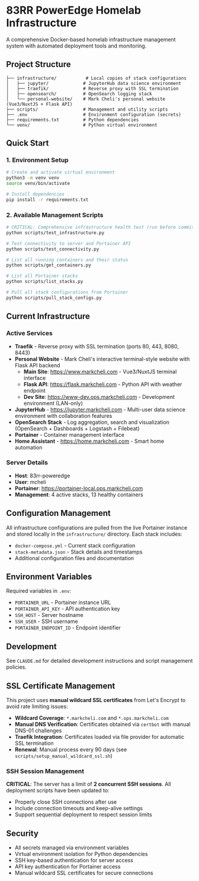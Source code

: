 # 83RR PowerEdge Homelab Infrastructure

A comprehensive Docker-based homelab infrastructure management system with automated deployment tools and monitoring.

## Project Structure

```
├── infrastructure/           # Local copies of stack configurations
│   ├── jupyter/             # JupyterHub data science environment
│   ├── traefik/             # Reverse proxy with SSL termination
│   ├── opensearch/          # OpenSearch logging stack
│   └── personal-website/    # Mark Cheli's personal website (Vue3/NuxtJS + Flask API)
├── scripts/                 # Management and utility scripts
├── .env                     # Environment configuration (secrets)
├── requirements.txt         # Python dependencies
└── venv/                    # Python virtual environment
```

## Quick Start

### 1. Environment Setup
```bash
# Create and activate virtual environment
python3 -m venv venv
source venv/bin/activate

# Install dependencies
pip install -r requirements.txt
```

### 2. Available Management Scripts

```bash
# CRITICAL: Comprehensive infrastructure health test (run before commits)
python scripts/test_infrastructure.py

# Test connectivity to server and Portainer API
python scripts/test_connectivity.py

# List all running containers and their status
python scripts/get_containers.py

# List all Portainer stacks
python scripts/list_stacks.py

# Pull all stack configurations from Portainer
python scripts/pull_stack_configs.py
```

## Current Infrastructure

### Active Services
- **Traefik** - Reverse proxy with SSL termination (ports 80, 443, 8080, 8443)
- **Personal Website** - Mark Cheli's interactive terminal-style website with Flask API backend
  - **Main Site**: https://www.markcheli.com - Vue3/NuxtJS terminal interface
  - **Flask API**: https://flask.markcheli.com - Python API with weather endpoint
  - **Dev Site**: https://www-dev.ops.markcheli.com - Development environment (LAN-only)
- **JupyterHub** - https://jupyter.markcheli.com - Multi-user data science environment with collaboration features
- **OpenSearch Stack** - Log aggregation, search and visualization (OpenSearch + Dashboards + Logstash + Filebeat)
- **Portainer** - Container management interface
- **Home Assistant** - https://home.markcheli.com - Smart home automation

### Server Details
- **Host**: 83rr-poweredge
- **User**: mcheli
- **Portainer**: https://portainer-local.ops.markcheli.com
- **Management**: 4 active stacks, 13 healthy containers

## Configuration Management

All infrastructure configurations are pulled from the live Portainer instance and stored locally in the `infrastructure/` directory. Each stack includes:

- `docker-compose.yml` - Current stack configuration
- `stack-metadata.json` - Stack details and timestamps
- Additional configuration files and documentation

## Environment Variables

Required variables in `.env`:
- `PORTAINER_URL` - Portainer instance URL
- `PORTAINER_API_KEY` - API authentication key
- `SSH_HOST` - Server hostname
- `SSH_USER` - SSH username
- `PORTAINER_ENDPOINT_ID` - Endpoint identifier

## Development

See `CLAUDE.md` for detailed development instructions and script management policies.

## SSL Certificate Management

This project uses **manual wildcard SSL certificates** from Let's Encrypt to avoid rate limiting issues:

- **Wildcard Coverage**: `*.markcheli.com` and `*.ops.markcheli.com`
- **Manual DNS Verification**: Certificates obtained via `certbot` with manual DNS-01 challenges
- **Traefik Integration**: Certificates loaded via file provider for automatic SSL termination
- **Renewal**: Manual process every 90 days (see `scripts/setup_manual_wildcard_ssl.sh`)

### SSH Session Management

**CRITICAL**: The server has a limit of **2 concurrent SSH sessions**. All deployment scripts have been updated to:
- Properly close SSH connections after use
- Include connection timeouts and keep-alive settings
- Support sequential deployment to respect session limits

## Security

- All secrets managed via environment variables
- Virtual environment isolation for Python dependencies
- SSH key-based authentication for server access
- API key authentication for Portainer access
- Manual wildcard SSL certificates for secure connections
